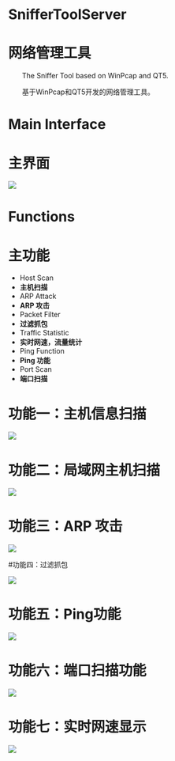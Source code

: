 # SnifferToolServer

# 网络管理工具

&emsp;&emsp;The Sniffer Tool based on WinPcap and QT5.

&emsp;&emsp;基于WinPcap和QT5开发的网络管理工具。

# Main Interface
# 主界面


![](./images/main.png)

# Functions
# 主功能

- Host Scan
- **主机扫描**
- ARP Attack
- **ARP 攻击**
- Packet Filter
- **过滤抓包**
- Traffic Statistic
- **实时网速，流量统计**
- Ping Function
- **Ping 功能**
- Port Scan 
- **端口扫描**

# 功能一：主机信息扫描

![](./images/hostScan.png)

# 功能二：局域网主机扫描

![](./images/scan.png)

# 功能三：ARP 攻击

![](./images/arpcheat.png)

#功能四：过滤抓包

![](./images/filter.png)

# 功能五：Ping功能

![](./images/ping.png)

# 功能六：端口扫描功能

![](./images/portscan.png)

# 功能七：实时网速显示

![](./images/trafficstatistic.png)

